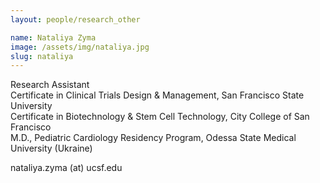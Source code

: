```yaml
---
layout: people/research_other

name: Nataliya Zyma
image: /assets/img/nataliya.jpg
slug: nataliya
---
```


Research Assistant  
Certificate in Clinical Trials Design & Management, San Francisco State University  
Certificate in Biotechnology & Stem Cell Technology, City College of San Francisco  
M.D., Pediatric Cardiology Residency Program, Odessa State Medical University (Ukraine)  

nataliya.zyma (at) ucsf.edu
